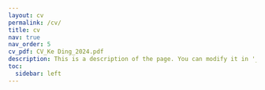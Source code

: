 ```yaml
---
layout: cv
permalink: /cv/
title: cv
nav: true
nav_order: 5
cv_pdf: CV_Ke Ding_2024.pdf
description: This is a description of the page. You can modify it in '_pages/cv.md'. You can also change or remove the top pdf download button.
toc:
  sidebar: left
---
```

